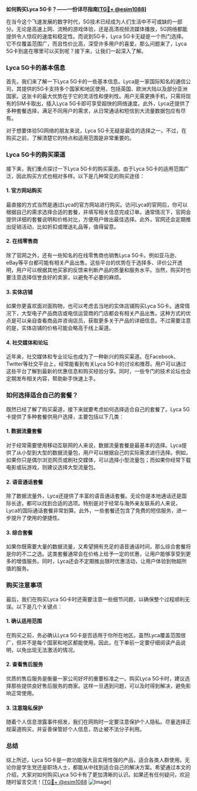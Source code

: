 **如何购买Lyca 5G卡？——一份详尽指南[[TG💪+ @esim1088](https://t.me/s/esim1088)]**

在当今这个飞速发展的数字时代，5G技术已经成为人们生活中不可或缺的一部分。无论是高速上网、流畅的游戏体验，还是高清视频流媒体播放，5G网络都能提供令人惊叹的速度和稳定性。而说到5G卡，Lyca 5G卡无疑是一个热门选择。它不仅覆盖范围广，而且性价比高，深受许多用户的喜爱。那么问题来了，Lyca 5G卡到底在哪里可以买到呢？接下来，让我们一起深入了解。

### Lyca 5G卡的基本信息

首先，我们来了解一下Lyca 5G卡的一些基本信息。Lyca是一家国际知名的通信公司，其提供的5G卡支持多个国家和地区使用，包括英国、欧洲大陆以及部分亚洲国家。这张卡的最大优势在于它的灵活性和便利性。用户无需更换手机，只需将现有的SIM卡取出，插入Lyca 5G卡即可享受超快的网络速度。此外，Lyca还提供了多种套餐选择，满足不同用户的需求，从日常通话和短信到大流量数据包应有尽有。

对于想要体验5G网络的朋友来说，Lyca 5G卡无疑是最佳的选择之一。不过，在购买之前，了解清楚它的特点和适用范围是非常重要的。

### Lyca 5G卡的购买渠道

接下来，我们重点探讨一下Lyca 5G卡的购买渠道。由于Lyca 5G卡的适用范围广泛，因此购买方式也相对多样。以下是几种常见的购买途径：

#### 1. 官方网站购买

最直接的方式当然是通过Lyca的官方网站进行购买。访问Lyca的官网后，你可以根据自己的需求选择合适的套餐，并填写相关信息完成订单。通常情况下，官网会提供详细的套餐说明和价格对比，方便用户做出最佳选择。此外，官网还会定期推出促销活动，比如折扣或赠送礼品等，值得留意。

#### 2. 在线零售商

除了官网之外，还有一些知名的在线零售商也销售Lyca 5G卡。例如亚马逊、eBay等平台都可能有相关产品出售。这些平台的优势在于选择多、评价公开透明，用户可以根据其他买家的反馈来判断产品的质量和服务水平。当然，购买时也要注意选择信誉良好的卖家，以避免不必要的麻烦。

#### 3. 实体店铺

如果你更喜欢面对面购物，也可以考虑去当地的实体店铺购买Lyca 5G卡。通常情况下，大型电子产品商店或电信运营商的门店都会有相关产品出售。这种方式的优点是可以亲自查看商品并咨询店员，获取更多关于产品的详细信息。不过需要注意的是，实体店铺的价格可能会略高于线上渠道。

#### 4. 社交媒体和论坛

近年来，社交媒体和专业论坛也成为了一种新兴的购买渠道。在Facebook、Twitter等社交平台上，经常能看到有关Lyca 5G卡的讨论和推荐。用户可以通过这些平台了解到最新的优惠信息和购买经验分享。同时，一些专门的技术论坛也会定期发布相关内容，帮助新手快速上手。

### 如何选择适合自己的套餐？

既然已经了解了购买渠道，接下来就要考虑如何选择适合自己的套餐了。Lyca 5G卡提供了多种套餐供用户选择，主要包括以下几类：

#### 1. 数据流量套餐

对于经常需要使用移动互联网的人来说，数据流量套餐是最基本的选择。Lyca提供了从小型到大型的数据流量包，用户可以根据自己的实际需求进行选择。例如，如果你只是偶尔浏览网页或刷社交媒体，可以选择小型流量包；而如果你经常下载电影或玩游戏，则建议选择大型流量包。

#### 2. 语音通话套餐

除了数据流量外，Lyca还提供了丰富的语音通话套餐。无论你是本地通话还是国际长途，都可以找到合适的选项。特别是对于经常与海外亲友联系的人来说，Lyca的国际通话套餐非常划算。此外，一些套餐还包含了免费的短信服务，进一步提升了使用的便捷性。

#### 3. 综合套餐

如果你既需要大量的数据流量，又希望拥有充足的语音通话时间，那么综合套餐将是你的不二之选。这类套餐通常会在价格上给予一定的优惠，让用户能够享受到更多的增值服务。同时，Lyca还会不定期推出限时优惠活动，让用户体验到物超所值的服务。

### 购买注意事项

最后，我们在购买Lyca 5G卡时还需要注意一些细节问题，以确保整个过程顺利无误。以下是几个关键点：

#### 1. 确认适用范围

在购买之前，务必确认Lyca 5G卡是否适用于你所在地区。虽然Lyca覆盖范围很广，但并不是每个国家和地区都能使用。因此，在下单前一定要仔细阅读产品说明，以免出现无法激活的情况。

#### 2. 查看售后服务

优质的售后服务是衡量一家公司好坏的重要标准之一。购买Lyca 5G卡时，建议选择那些提供良好售后服务的商家。这样一旦遇到问题，可以及时得到解决，避免影响正常使用。

#### 3. 注意隐私保护

随着个人信息泄露事件频发，我们在网购时一定要注意保护个人隐私。尽量选择正规渠道购买，并妥善保管好个人信息，防止被不法分子利用。

### 总结

综上所述，Lyca 5G卡是一款功能强大且实用性强的产品，适合各类人群使用。无论你是学生党还是职场人士，都能从中找到适合自己的解决方案。希望通过本文的介绍，大家对如何购买Lyca 5G卡有了更加清晰的认识。如果还有任何疑问，欢迎随时留言交流！[[TG💪+ @esim1088](https://t.me/s/esim1088) ![Image](https://i.postimg.cc/4NQfJmqS/Snipaste-2025-05-13-00-14-12.png)]